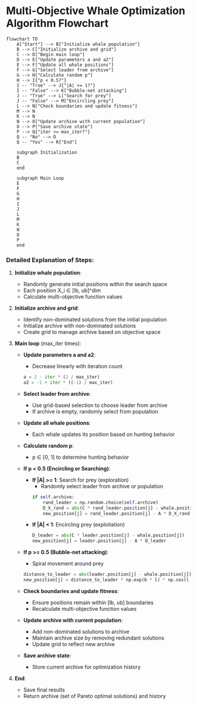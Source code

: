 # Multi-Objective Whale Optimization Algorithm Flowchart

```mermaid
flowchart TD
    A["Start"] --> B["Initialize whale population"]
    B --> C["Initialize archive and grid"]
    C --> D["Begin main loop"]
    D --> E["Update parameters a and a2"]
    E --> F["Update all whale positions"]
    F --> G["Select leader from archive"]
    G --> H["Calculate random p"]
    H --> I{"p < 0.5?"}
    I -- "True" --> J{"|A| >= 1?"}
    I -- "False" --> K["Bubble-net attacking"]
    J -- "True" --> L["Search for prey"]
    J -- "False" --> M["Encircling prey"]
    L --> N["Check boundaries and update fitness"]
    M --> N
    K --> N
    N --> O["Update archive with current population"]
    O --> P["Save archive state"]
    P --> Q{"iter >= max_iter?"}
    Q -- "No" --> D
    Q -- "Yes" --> R["End"]
    
    subgraph Initialization
    B
    C
    end
    
    subgraph Main Loop
    E
    F
    G
    H
    I
    J
    L
    M
    K
    N
    O
    P
    end
```

### Detailed Explanation of Steps:

1. **Initialize whale population**:
   - Randomly generate initial positions within the search space
   - Each position X_i ∈ [lb, ub]^dim
   - Calculate multi-objective function values

2. **Initialize archive and grid**:
   - Identify non-dominated solutions from the initial population
   - Initialize archive with non-dominated solutions
   - Create grid to manage archive based on objective space

3. **Main loop** (max_iter times):
   - **Update parameters a and a2**:
     * Decrease linearly with iteration count
     ```python
     a = 2 - iter * (2 / max_iter)
     a2 = -1 + iter * ((-1) / max_iter)
     ```

   - **Select leader from archive**:
     * Use grid-based selection to choose leader from archive
     * If archive is empty, randomly select from population

   - **Update all whale positions**:
     * Each whale updates its position based on hunting behavior

   - **Calculate random p**:
     * p ∈ [0, 1] to determine hunting behavior

   - **If p < 0.5 (Encircling or Searching)**:
     * **If |A| >= 1**: Search for prey (exploration)
       * Randomly select leader from archive or population
       ```python
       if self.archive:
           rand_leader = np.random.choice(self.archive)
           D_X_rand = abs(C * rand_leader.position[j] - whale.position[j])
           new_position[j] = rand_leader.position[j] - A * D_X_rand
       ```
     * **If |A| < 1**: Encircling prey (exploitation)
       ```python
       D_leader = abs(C * leader.position[j] - whale.position[j])
       new_position[j] = leader.position[j] - A * D_leader
       ```

   - **If p >= 0.5 (Bubble-net attacking)**:
     * Spiral movement around prey
     ```python
     distance_to_leader = abs(leader.position[j] - whale.position[j])
     new_position[j] = distance_to_leader * np.exp(b * l) * np.cos(l * 2 * np.pi) + leader.position[j]
     ```

   - **Check boundaries and update fitness**:
     * Ensure positions remain within [lb, ub] boundaries
     * Recalculate multi-objective function values

   - **Update archive with current population**:
     * Add non-dominated solutions to archive
     * Maintain archive size by removing redundant solutions
     * Update grid to reflect new archive

   - **Save archive state**:
     * Store current archive for optimization history

4. **End**:
   - Save final results
   - Return archive (set of Pareto optimal solutions) and history